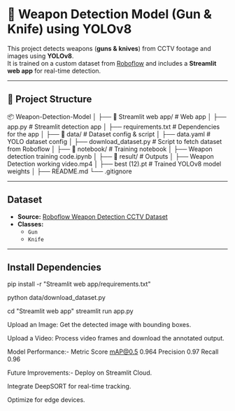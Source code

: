 # 🔫 Weapon Detection Model (Gun & Knife) using YOLOv8

This project detects weapons (**guns & knives**) from CCTV footage and images using **YOLOv8**.  
It is trained on a custom dataset from [Roboflow](https://universe.roboflow.com/shivam-1iztu/weapon-detection-cctv-v3-dataset-zthmt/dataset/1) and includes a **Streamlit web app** for real-time detection.

---

## 📂 Project Structure

📦 Weapon-Detection-Model
│
├── 📂 Streamlit web app/ # Web app
│ ├── app.py # Streamlit detection app
│ ├── requirements.txt # Dependencies for the app
│
├── 📂 data/ # Dataset config & script
│ ├── data.yaml # YOLO dataset config
│ ├── download_dataset.py # Script to fetch dataset from Roboflow
│
├── 📂 notebook/ # Training notebook
│ ├── Weapon detection training code.ipynb
│
├── 📂 result/ # Outputs
│ ├── Weapon Detection working video.mp4
│ ├── best (12).pt # Trained YOLOv8 model weights
│
├── README.md
└── .gitignore


---

## Dataset
- **Source:** [Roboflow Weapon Detection CCTV Dataset](https://universe.roboflow.com/shivam-1iztu/weapon-detection-cctv-v3-dataset-zthmt/dataset/1)
- **Classes:**  
  - `Gun`
  - `Knife`

---

## Install Dependencies

pip install -r "Streamlit web app/requirements.txt"


python data/download_dataset.py


cd "Streamlit web app"
streamlit run app.py

Upload an Image: Get the detected image with bounding boxes.

Upload a Video: Process video frames and download the annotated output.


Model Performance:-
Metric	  Score
mAP@0.5	  0.964
Precision	0.97
Recall   	0.96


Future Improvements:-
Deploy on Streamlit Cloud.

Integrate DeepSORT for real-time tracking.

Optimize for edge devices.
